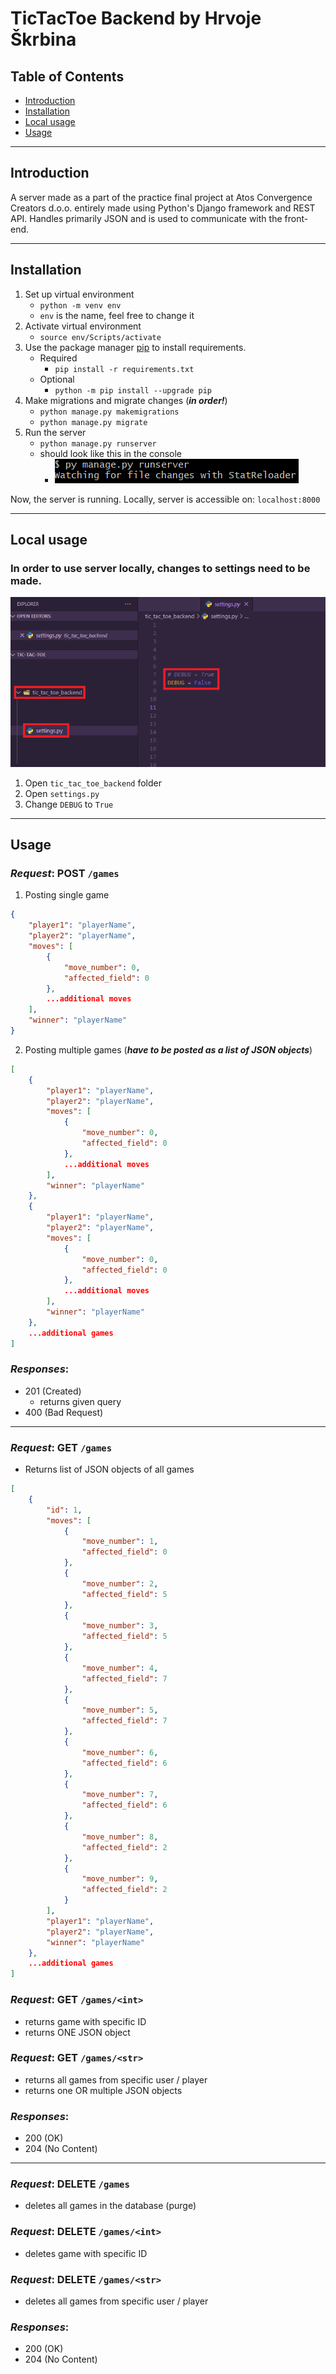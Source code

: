 # TicTacToe Backend by Hrvoje Škrbina

## Table of Contents
  - [Introduction](#introduction)
  - [Installation](#installation)
  - [Local usage](#local-usage)
  - [Usage](#usage)

---
## Introduction
A server made as a part of the practice final project at Atos Convergence Creators d.o.o. entirely made using Python's Django framework and REST API. Handles primarily JSON and is used to communicate with the front-end.

---
## Installation
1. Set up virtual environment
    - `python -m venv env`
    - `env` is the name, feel free to change it
2. Activate virtual environment
    - `source env/Scripts/activate`
3. Use the package manager [pip](https://pip.pypa.io/en/stable/) to install requirements.
    - Required
        - `pip install -r requirements.txt`
    - Optional
        - `python -m pip install --upgrade pip`
4. Make migrations and migrate changes (***in order!***)
    - `python manage.py makemigrations`
    - `python manage.py migrate`
5. Run the server
    - `python manage.py runserver`
    - should look like this in the console
        - ![Run server example](resources/runserver.png)

Now, the server is running. Locally, server is accessible on: `localhost:8000`


---
## Local usage

### In order to use server locally, changes to settings need to be made.

![Debug changes in settings](resources/debug.png)

1. Open `tic_tac_toe_backend` folder
2. Open `settings.py`
3. Change `DEBUG` to `True`

---
## Usage
### *Request*: **POST** `/games`
  1. Posting single game
```json
{
    "player1": "playerName",
    "player2": "playerName",
    "moves": [
        {
            "move_number": 0,
            "affected_field": 0
        },
        ...additional moves
    ],
    "winner": "playerName"
}
```
  2. Posting multiple games (***have to be posted as a list of JSON objects***)
```json
[
	{
		"player1": "playerName",
		"player2": "playerName",
		"moves": [
			{
				"move_number": 0,
				"affected_field": 0
			},
            ...additional moves
		],
		"winner": "playerName"
	},
	{
		"player1": "playerName",
		"player2": "playerName",
		"moves": [
			{
				"move_number": 0,
				"affected_field": 0
			},
            ...additional moves
		],
		"winner": "playerName"
	},
    ...additional games
]
```
### *Responses*:
  - 201 (Created)
    - returns given query
  - 400 (Bad Request)

---
### *Request*: **GET** `/games`
  - Returns list of JSON objects of all games
```json
[
    {
        "id": 1,
        "moves": [
            {
                "move_number": 1,
                "affected_field": 0
            },
            {
                "move_number": 2,
                "affected_field": 5
            },
            {
                "move_number": 3,
                "affected_field": 5
            },
            {
                "move_number": 4,
                "affected_field": 7
            },
            {
                "move_number": 5,
                "affected_field": 7
            },
            {
                "move_number": 6,
                "affected_field": 6
            },
            {
                "move_number": 7,
                "affected_field": 6
            },
            {
                "move_number": 8,
                "affected_field": 2
            },
            {
                "move_number": 9,
                "affected_field": 2
            }
        ],
        "player1": "playerName",
        "player2": "playerName",
        "winner": "playerName"
    },
    ...additional games
]
```

### *Request*: **GET** `/games/<int>`
  - returns game with specific ID
  - returns ONE JSON object

### *Request*: **GET** `/games/<str>`
  - returns all games from specific user / player
  - returns one OR multiple JSON objects

### *Responses*:
  - 200 (OK)
  - 204 (No Content)
---
### *Request*: **DELETE** `/games`
  - deletes all games in the database (purge)


### *Request*: **DELETE** `/games/<int>`
  - deletes game with specific ID

### *Request*: **DELETE** `/games/<str>`
  - deletes all games from specific user / player

### *Responses*:
  - 200 (OK)
  - 204 (No Content)